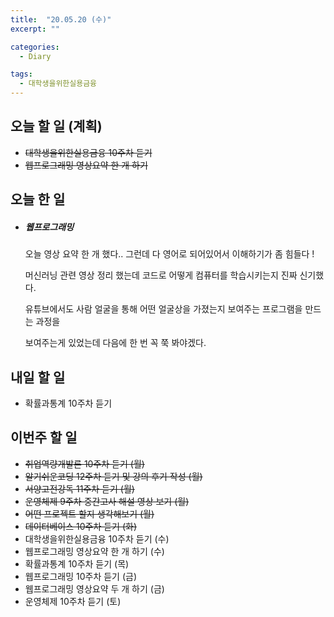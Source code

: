 ```yaml
---
title:  "20.05.20 (수)"
excerpt: ""

categories:
  - Diary

tags:
  - 대학생을위한실용금융
---
```


## 오늘 할 일 (계획)

- ~~대학생을위한실용금융 10주차 듣기~~
- ~~웹프로그래밍 영상요약 한 개 하기~~


## 오늘 한 일

- ##### 웹프로그래밍

  오늘 영상 요약 한 개 했다.. 그런데 다 영어로 되어있어서 이해하기가 좀 힘들다 !

  머신러닝 관련 영상 정리 했는데 코드로 어떻게 컴퓨터를 학습시키는지 진짜 신기했다.

  유튜브에서도 사람 얼굴을 통해 어떤 얼굴상을 가졌는지 보여주는 프로그램을 만드는 과정을

  보여주는게 있었는데 다음에 한 번 꼭 쭉 봐야겠다.

  

## 내일 할 일

- 확률과통계 10주차 듣기

## 이번주 할 일

- ~~취업역량개발론 10주차 듣기 (월)~~
- ~~알기쉬운코딩 12주차 듣기 및 강의 후기 작성 (월)~~
- ~~서양고전강독 11주차 듣기 (월)~~
- ~~운영체제 9주차 중간고사 해설 영상 보기 (월)~~
- ~~어떤 프로젝트 할지 생각해보기 (월)~~
- ~~데이터베이스 10주차 듣기 (화)~~
- 대학생을위한실용금융 10주차 듣기 (수)
- 웹프로그래밍 영상요약 한 개 하기 (수)
- 확률과통계 10주차 듣기 (목)
- 웹프로그래밍 10주차 듣기 (금)
- 웹프로그래밍 영상요약 두 개 하기 (금)
- 운영체제 10주차 듣기 (토)
